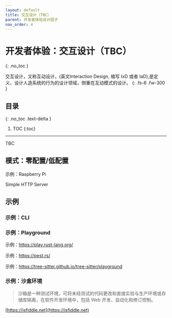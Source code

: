 ```yaml
---
layout: default
title: 交互设计（TBC）
parent: 开发者体验设计因子
nav_order: 4
---
```


# 开发者体验：交互设计（TBC）
{: .no_toc }


交互设计，又称互动设计，(英文Interaction Design, 缩写 IxD 或者 IaD),是定义、设计人造系统的行为的设计领域，侧重在互动模式的设计。 
{: .fs-6 .fw-300 }

## 目录
{: .no_toc .text-delta }

1. TOC
{:toc}

---

TBC


## 模式：零配置/低配置

示例：Raspberry Pi

Simple HTTP Server

## 示例

### 示例：CLI

### 示例：Playground

示例：https://play.rust-lang.org/

示例：https://pest.rs/

示例：https://tree-sitter.github.io/tree-sitter/playground

### 示例：沙盒环境

> 沙箱是一种测试环境，可将未经测试的代码更改和直接实验与生产环境或存储库隔离，在软件开发环境中，包括 Web 开发、自动化和修订控制。 

[https://jsfiddle.net](https://jsfiddle.net)


